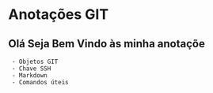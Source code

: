 <h1>Anotações GIT</h1>
 
 <h2> Olá Seja Bem Vindo às minha anotaçõe</h2>
	
	 - Objetos GIT 
	 - Chave SSH
	 - Markdown
	 - Comandos úteis
	 